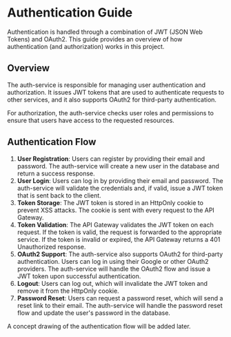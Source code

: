 # Authentication Guide

Authentication is handled through a combination of JWT (JSON Web Tokens) and OAuth2. This guide provides an overview of how authentication (and authorization) works in this project.

## Overview
The auth-service is responsible for managing user authentication and authorization. It issues JWT tokens that are used to authenticate requests to other services, and it also supports OAuth2 for third-party authentication.

For authorization, the auth-service checks user roles and permissions to ensure that users have access to the requested resources.

## Authentication Flow
1. **User Registration**: Users can register by providing their email and password. The auth-service will create a new user in the database and return a success response.
2. **User Login**: Users can log in by providing their email and password. The auth-service will validate the credentials and, if valid, issue a JWT token that is sent back to the client.
3. **Token Storage**: The JWT token is stored in an HttpOnly cookie to prevent XSS attacks. The cookie is sent with every request to the API Gateway.
4. **Token Validation**: The API Gateway validates the JWT token on each request. If the token is valid, the request is forwarded to the appropriate service. If the token is invalid or expired, the API Gateway returns a 401 Unauthorized response.
5. **OAuth2 Support**: The auth-service also supports OAuth2 for third-party authentication. Users can log in using their Google or other OAuth2 providers. The auth-service will handle the OAuth2 flow and issue a JWT token upon successful authentication.
6. **Logout**: Users can log out, which will invalidate the JWT token and remove it from the HttpOnly cookie.
7. **Password Reset**: Users can request a password reset, which will send a reset link to their email. The auth-service will handle the password reset flow and update the user's password in the database.

A concept drawing of the authentication flow will be added later.